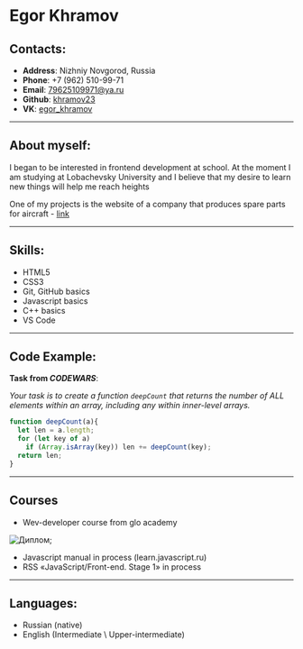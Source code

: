 # Egor Khramov

## Contacts: 
- **Address**: Nizhniy Novgorod, Russia
- **Phone**: +7 (962) 510-99-71
- **Email**: 79625109971@ya.ru
- **Github**: [khramov23](https://github.com/khramov23)
- **VK**: [egor_khramov](https://vk.com/egor_khramov)

------------------
## About myself:
I began to be interested in frontend development at school. At the moment I am studying at Lobachevsky University and I believe that my desire to learn new things will help me reach heights

One of my projects is the website of a company that produces spare parts for aircraft - [link](https://авиасервис-нн.рф/)

------------------
## Skills:
- HTML5
- CSS3
- Git, GitHub basics
- Javascript basics
- C++ basics
- VS Code

------------------
## Code Example:
**Task from _CODEWARS_**:

*Your task is to create a function `deepCount` that returns the number of ALL elements within an array, including any within inner-level arrays.*

```javascript
function deepCount(a){
  let len = a.length;
  for (let key of a)
    if (Array.isArray(key)) len += deepCount(key);
  return len;
}
```
--------------------
## Courses

- Wev-developer course from glo academy

![Диплом](https://i.ibb.co/RYNKMyH/image.jpg);

- Javascript manual in process (learn.javascript.ru)
- RSS «JavaScript/Front-end. Stage 1» in process

----------------------
## Languages:
- Russian (native)
- English (Intermediate \ Upper-intermediate)